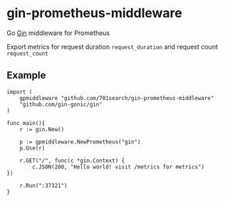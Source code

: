 # gin-prometheus-middleware
Go [Gin](https://github.com/gin-gonic/gin) middleware for Prometheus

Export metrics for request duration ```request_duration``` and request count ```request_count```

## Example 

    import (
        gpmiddleware "github.com/701search/gin-prometheus-middleware"
        "github.com/gin-gonic/gin"
    )

    func main(){
        r := gin.New()
        
        p := gpmiddleware.NewPrometheus("gin")
        p.Use(r)
        
        r.GET("/", func(c *gin.Context) {
            c.JSON(200, "Hello world! visit /metrics for metrics")
	})

        r.Run(":37321")
    }
